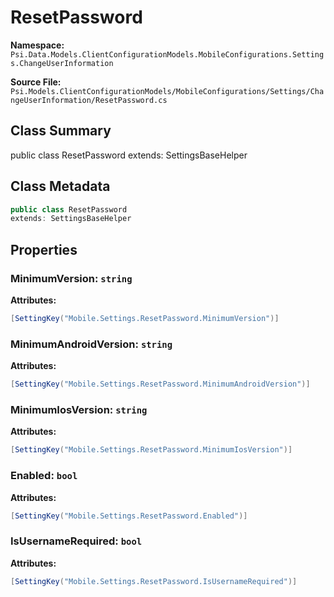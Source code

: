 # ResetPassword

**Namespace:** `Psi.Data.Models.ClientConfigurationModels.MobileConfigurations.Settings.ChangeUserInformation`

**Source File:** `Psi.Models.ClientConfigurationModels/MobileConfigurations/Settings/ChangeUserInformation/ResetPassword.cs`

## Class Summary

public class ResetPassword
extends: SettingsBaseHelper

## Class Metadata

```typescript
public class ResetPassword
extends: SettingsBaseHelper
```

## Properties

### MinimumVersion: `string`

**Attributes:**
```csharp
[SettingKey("Mobile.Settings.ResetPassword.MinimumVersion")]
```

### MinimumAndroidVersion: `string`

**Attributes:**
```csharp
[SettingKey("Mobile.Settings.ResetPassword.MinimumAndroidVersion")]
```

### MinimumIosVersion: `string`

**Attributes:**
```csharp
[SettingKey("Mobile.Settings.ResetPassword.MinimumIosVersion")]
```

### Enabled: `bool`

**Attributes:**
```csharp
[SettingKey("Mobile.Settings.ResetPassword.Enabled")]
```

### IsUsernameRequired: `bool`

**Attributes:**
```csharp
[SettingKey("Mobile.Settings.ResetPassword.IsUsernameRequired")]
```
